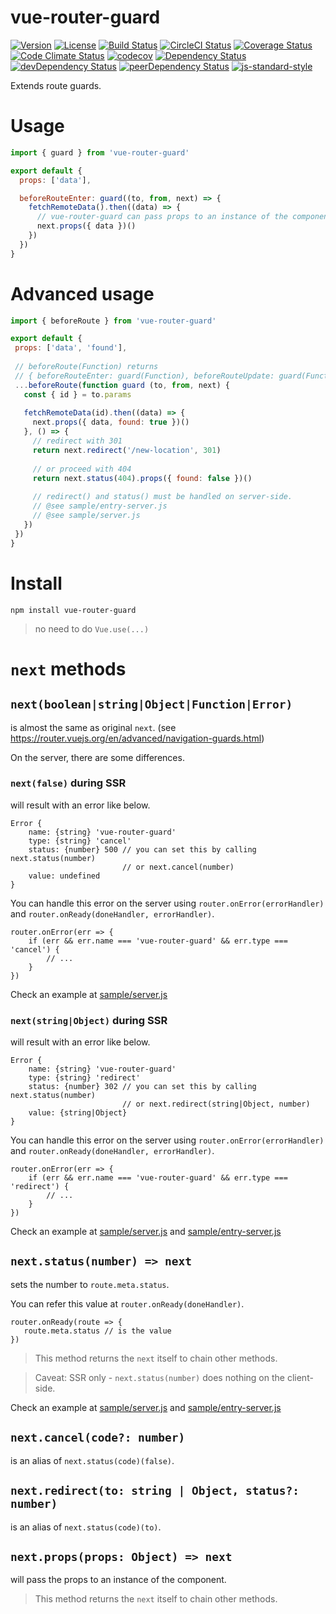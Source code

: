 # vue-router-guard

[![Version](https://img.shields.io/npm/v/vue-router-guard.svg)](https://www.npmjs.com/package/vue-router-guard)
[![License](https://img.shields.io/npm/l/vue-router-guard.svg)](https://www.npmjs.com/package/vue-router-guard)
[![Build Status](https://travis-ci.org/ooxif/vue-router-guard.svg)](https://travis-ci.org/ooxif/vue-router-guard)
[![CircleCI Status](https://circleci.com/gh/ooxif/vue-router-guard.svg?style=shield)](https://circleci.com/gh/ooxif/vue-router-guard)
[![Coverage Status](https://img.shields.io/coveralls/ooxif/vue-router-guard/master.svg)](https://coveralls.io/github/ooxif/vue-router-guard?branch=master)
[![Code Climate Status](https://codeclimate.com/github/ooxif/vue-router-guard.svg)](https://codeclimate.com/github/ooxif/vue-router-guard)
[![codecov](https://codecov.io/gh/ooxif/vue-router-guard/branch/master/graph/badge.svg)](https://codecov.io/gh/ooxif/vue-router-guard)
[![Dependency Status](https://david-dm.org/ooxif/vue-router-guard.svg)](https://david-dm.org/ooxif/vue-router-guard)
[![devDependency Status](https://david-dm.org/ooxif/vue-router-guard/dev-status.svg)](https://david-dm.org/ooxif/vue-router-guard/?type=dev)
[![peerDependency Status](https://david-dm.org/ooxif/vue-router-guard/peer-status.svg)](https://david-dm.org/ooxif/vue-router-guard/?type=peer)
[![js-standard-style](https://img.shields.io/badge/code%20style-standard-brightgreen.svg)](http://standardjs.com)

Extends route guards.

# Usage

```javascript
import { guard } from 'vue-router-guard'

export default {
  props: ['data'],

  beforeRouteEnter: guard((to, from, next) => {
    fetchRemoteData().then((data) => {
      // vue-router-guard can pass props to an instance of the component.
      next.props({ data })()
    })
  })
}
```

# Advanced usage

 ```javascript
import { beforeRoute } from 'vue-router-guard'

export default {
  props: ['data', 'found'],
  
  // beforeRoute(Function) returns
  // { beforeRouteEnter: guard(Function), beforeRouteUpdate: guard(Function) }
  ...beforeRoute(function guard (to, from, next) {
    const { id } = to.params
    
    fetchRemoteData(id).then((data) => {
      next.props({ data, found: true })()
    }, () => {
      // redirect with 301
      return next.redirect('/new-location', 301)
      
      // or proceed with 404
      return next.status(404).props({ found: false })()
      
      // redirect() and status() must be handled on server-side.
      // @see sample/entry-server.js
      // @see sample/server.js
    })
  })
}
```

# Install

`npm install vue-router-guard`

> no need to do `Vue.use(...)`

# `next` methods

## `next(boolean|string|Object|Function|Error)`

is almost the same as original `next`.
(see https://router.vuejs.org/en/advanced/navigation-guards.html)

On the server, there are some differences.

### `next(false)` during SSR

will result with an error like below.

    Error {
        name: {string} 'vue-router-guard'
        type: {string} 'cancel'
        status: {number} 500 // you can set this by calling next.status(number)
                             // or next.cancel(number)
        value: undefined
    }

You can handle this error on the server using `router.onError(errorHandler)`
and `router.onReady(doneHandler, errorHandler)`.

    router.onError(err => {
        if (err && err.name === 'vue-router-guard' && err.type === 'cancel') {
            // ...
        }
    })

Check an example at [sample/server.js](/sample/server.js)

### `next(string|Object)` during SSR

will result with an error like below.

    Error {
        name: {string} 'vue-router-guard'
        type: {string} 'redirect'
        status: {number} 302 // you can set this by calling next.status(number)
                             // or next.redirect(string|Object, number)
        value: {string|Object}
    }

You can handle this error on the server using `router.onError(errorHandler)`
and `router.onReady(doneHandler, errorHandler)`.

    router.onError(err => {
        if (err && err.name === 'vue-router-guard' && err.type === 'redirect') {
            // ...
        }
    })

Check an example at [sample/server.js](/sample/server.js) and
[sample/entry-server.js](/sample/entry-server.js)

## `next.status(number) => next`

sets the number to `route.meta.status`.

You can refer this value at `router.onReady(doneHandler)`.

    router.onReady(route => {
       route.meta.status // is the value
    })

> This method returns the `next` itself to chain other methods.

> Caveat: SSR only - `next.status(number)` does nothing on the client-side.

Check an example at [sample/server.js](/sample/server.js) and
[sample/entry-server.js](/sample/entry-server.js)

## `next.cancel(code?: number)`

is an alias of `next.status(code)(false)`.

## `next.redirect(to: string | Object, status?: number)`

is an alias of `next.status(code)(to)`.

## `next.props(props: Object) => next`

will pass the props to an instance of the component.

> This method returns the `next` itself to chain other methods.
